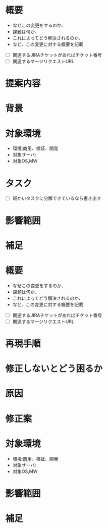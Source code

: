<!-- Issue テンプレート -->
<!-- あくまでテンプレートなので必ずしもすべての項目を埋めなくてよい -->

<!-- 要望のテンプレート -->
# 概要
<!-- 変更の目的 もしくは 関連する Issue 番号 -->
* なぜこの変更をするのか、
* 課題は何か、
* これによってどう解決されるのか、
* など、この変更に対する概要を記載

- [ ] 関連するJIRAチケットがあればチケット番号
- [ ] 関連するマージリクエストURL

# 提案内容

# 背景
<!-- この修正・新規追加に及んだ背景を記載 -->

# 対象環境
 - 環境:商用、検証、開発
 - 対象サーバ:
 - 対象OS,MW
 
# タスク
- [ ] 細かいタスクに分解できているなら書き出す

# 影響範囲
<!-- この関数、スクリプト、configを変更したのでこの機能にも影響がある、など -->

# 補足
<!-- その他、特記すべき事項を記述 -->


<!-- 不具合のテンプレート -->
# 概要

* なぜこの変更をするのか、
* 課題は何か、
* これによってどう解決されるのか、
* など、この変更に対する概要を記載

- [ ] 関連するJIRAチケットがあればチケット番号
- [ ] 関連するマージリクエストURL

# 再現手順


# 修正しないとどう困るか


# 原因


# 修正案


# 対象環境
 - 環境:商用、検証、開発
 - 対象サーバ:
 - 対象OS,MW

# 影響範囲
<!-- この関数、スクリプト、configを変更したのでこの機能にも影響がある、など -->

# 補足
<!-- その他、特記すべき事項を記述 -->
